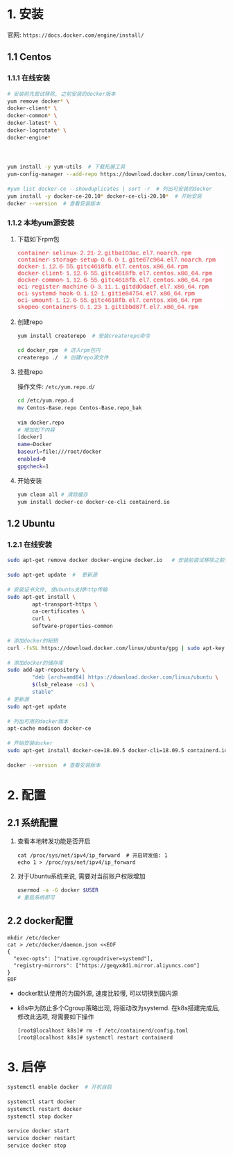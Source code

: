 # 1. 安装

官网: `https://docs.docker.com/engine/install/`

## 1.1 Centos

### 1.1.1 在线安装

```bash
# 安装前先尝试移除, 之前安装的docker版本
yum remove docker* \
docker-client* \
docker-common* \
docker-latest* \
docker-logrotate* \
docker-engine*

                  
                  
yum install -y yum-utils  # 下载拓展工具
yum-config-manager --add-repo https://download.docker.com/linux/centos/docker-ce.repo

#yum list docker-ce --showduplicates | sort -r  # 列出可安装的docker
yum install -y docker-ce-20.10* docker-ce-cli-20.10*  # 开始安装
docker --version  # 查看安装版本
```

### 1.1.2 本地yum源安装

1. 下载如下rpm包

   <img src=".image/01-%E5%AE%89%E8%A3%85/image-20200719214408189.png" alt="image-20200719214408189"  />

2. 创建repo

   ```bash
   yum install createrepo  # 安装createrepo命令
   
   cd docker_rpm  # 进入rpm包内 
   createrepo ./  # 创建repo源文件
   ```

3. 挂载repo

   操作文件: `/etc/yum.repo.d/`

   ```bash
   cd /etc/yum.repo.d
   mv Centos-Base.repo Centos-Base.repo_bak
   
   vim docker.repo
   # 增加如下内容
   [docker]
   name=Docker
   baseurl=file:///root/docker
   enabled=0
   gpgcheck=1
   ```

4. 开始安装

   ```bash
   yum clean all # 清除缓存
   yum install docker-ce docker-ce-cli containerd.io
   ```

## 1.2 Ubuntu

### 1.2.1 在线安装

```bash
sudo apt-get remove docker docker-engine docker.io   # 安装前尝试移除之前安装的版本

sudo apt-get update  #  更新源

# 安装证书文件, 使ubuntu支持http传输
sudo apt-get install \
        apt-transport-https \
        ca-certificates \
        curl \
        software-properties-common

# 添加docker的秘钥
curl -fsSL https://download.docker.com/linux/ubuntu/gpg | sudo apt-key add -

# 添加docker的储存库
sudo add-apt-repository \
        "deb [arch=amd64] https://download.docker.com/linux/ubuntu \
        $(lsb_release -cs) \
        stable"
# 更新源
sudo apt-get update

# 列出可用的docker版本
apt-cache madison docker-ce

# 开始安装docker
sudo apt-get install docker-ce=18.09.5 docker-cli=18.09.5 containerd.io

docker --version  # 查看安装版本
```

# 2. 配置

## 2.1 系统配置

1. 查看本地转发功能是否开启

   ```shell
   cat /proc/sys/net/ipv4/ip_forward  # 开启转发值: 1
   echo 1 > /proc/sys/net/ipv4/ip_forward
   ```

2. 对于Ubuntu系统来说, 需要对当前账户权限增加

   ```bash
   usermod -a -G docker $USER
   # 重启系统即可
   ```

## 2.2 docker配置

```shell
mkdir /etc/docker
cat > /etc/docker/daemon.json <<EOF
{
  "exec-opts": ["native.cgroupdriver=systemd"],
  "registry-mirrors": ["https://geqyx8d1.mirror.aliyuncs.com"]
}
EOF
```

* docker默认使用的为国外源, 速度比较慢, 可以切换到国内源

* k8s中为防止多个Cgroup策略出现, 将驱动改为systemd. 在k8s搭建完成后, 修改此选项, 将需要如下操作

  ```shell
  [root@localhost k8s]# rm -f /etc/containerd/config.toml 
  [root@localhost k8s]# systemctl restart containerd
  ```

# 3. 启停

```bash
systemctl enable docker  # 开机自启

systemctl start docker
systemctl restart docker
systemctl stop docker

service docker start
service docker restart
service docker stop
```



